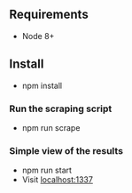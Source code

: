 ## Requirements
* Node 8+

## Install
* npm install

### Run the scraping script
* npm run scrape

### Simple view of the results
* npm run start
* Visit [localhost:1337](http://localhost:1337)
